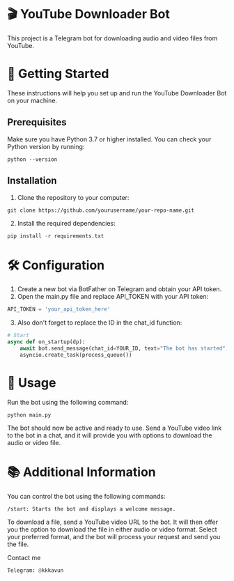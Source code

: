 # 🎬 YouTube Downloader Bot
This project is a Telegram bot for downloading audio and video files from YouTube.

# 🚀 Getting Started
These instructions will help you set up and run the YouTube Downloader Bot on your machine.

## Prerequisites
Make sure you have Python 3.7 or higher installed. You can check your Python version by running:
```
python --version
```
## Installation
1. Clone the repository to your computer:
```
git clone https://github.com/yourusername/your-repo-name.git
```
2. Install the required dependencies:
```python
pip install -r requirements.txt
```

# 🛠 Configuration
1. Create a new bot via BotFather on Telegram and obtain your API token.
2. Open the main.py file and replace API_TOKEN with your API token:
```python
API_TOKEN = 'your_api_token_here'
```
3. Also don't forget to replace the ID in the chat_id function:
```python
# Start
async def on_startup(dp):
    await bot.send_message(chat_id=YOUR_ID, text="The bot has started")
    asyncio.create_task(process_queue())
```

# 🎉 Usage
Run the bot using the following command:
```
python main.py
```
The bot should now be active and ready to use. Send a YouTube video link to the bot in a chat, and it will provide you with options to download the audio or video file.

# 📚 Additional Information
You can control the bot using the following commands:
```
/start: Starts the bot and displays a welcome message.
```
To download a file, send a YouTube video URL to the bot. It will then offer you the option to download the file in either audio or video format. Select your preferred format, and the bot will process your request and send you the file.

Contact me
```python
Telegram: @kkkavun
```
